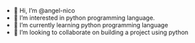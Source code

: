 - 👋 Hi, I’m @angel-nico
- 👀 I’m interested in python programming language.
- 🌱 I’m currently learning python programming language
- 💞️ I’m looking to collaborate on building a project using python

<!---
angel-nico/angel-nico is a ✨ special ✨ repository because its `README.md` (this file) appears on your GitHub profile.
You can click the Preview link to take a look at your changes.
--->
